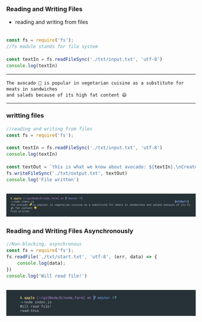 ### Reading and Writing Files

- reading and writing from files


```js

const fs = require('fs');
//fs module stands for file system

const textIn = fs.readFileSync('./txt/input.txt', 'utf-8')
console.log(textIn)

```

---

```
The avocado 🥑 is popular in vegetarian cuisine as a substitute for meats in sandwiches 
and salads because of its high fat content 😄
```

---

### writting files

```js
//reading and writing from files
const fs = require('fs');

const textIn = fs.readFileSync('./txt/input.txt', 'utf-8')
console.log(textIn)

const textOut = `this is what we know about avocado: ${textIn}.\nCreate on ${Date.now()}`;
fs.writeFileSync('./txt/output.txt', textOut)
console.log('File written')
```

![](img/2019-09-24-12-30-13.png)
---



### Reading and Writing Files Asynchronously

```js
//Non-blocking, asynchronous
const fs = require('fs');
fs.readFile('./txt/start.txt', 'utf-8', (err, data) => {
    console.log(data);
})
console.log('Will read file!')
```

![](img/2019-09-29-21-18-05.png)
---






